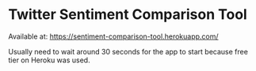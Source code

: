 # Twitter Sentiment Comparison Tool

Available at: https://sentiment-comparison-tool.herokuapp.com/

Usually need to wait around 30 seconds for the app to start because free tier on Heroku was used.

